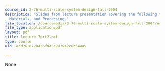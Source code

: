 ```yaml
---
course_id: 2-76-multi-scale-system-design-fall-2004
description: 'Slides from lecture presentation covering the following topics: Piezoelectricity,
  Materials, and Processing.'
file_location: /coursemedia/2-76-multi-scale-system-design-fall-2004/ecd2810729436f945d2879a2c8c5ee95_lecture_7prt2.pdf
file_type: application/pdf
layout: pdf
title: lecture_7prt2.pdf
type: course
uid: ecd2810729436f945d2879a2c8c5ee95

---
```

None